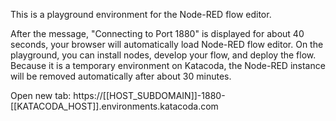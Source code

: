 This is a playground environment for the Node-RED flow editor.

After the message, "Connecting to Port 1880" is displayed for about 40 seconds, your browser will automatically load Node-RED flow editor.
On the playground, you can install nodes, develop your flow, and deploy the flow.
Because it is a temporary environment on Katacoda, the Node-RED instance will be removed automatically after about 30 minutes.

Open new tab: https://[[HOST_SUBDOMAIN]]-1880-[[KATACODA_HOST]].environments.katacoda.com

